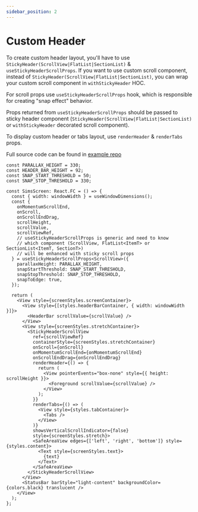```yaml
---
sidebar_position: 2
---
```


# Custom Header

To create custom header layout, you'll have to use `StickyHeader(ScrollView|FlatList|SectionList)` & `useStickyHeaderScrollProps`. If you want to use custom scroll component, instead of `StickyHeader(ScrollView|FlatList|SectionList)`, you can wrap your custom scroll component in `withStickyHeader` HOC.

For scroll props use `useStickyHeaderScrollProps` hook, which is responsible for creating "snap effect" behavior.

Props returned from `useStickyHeaderScrollProps` should be passed to sticky header component (`StickyHeader(ScrollView|FlatList|SectionList)` or `withStickyHeader` decorated scroll component).

To display custom header or tabs layout, use `renderHeader` & `renderTabs` props.

Full source code can be found in [example repo](https://github.com/netguru/sticky-parallax-header/blob/master/example/src/screens/SimsScreen/index.tsx)

```tsx
const PARALLAX_HEIGHT = 330;
const HEADER_BAR_HEIGHT = 92;
const SNAP_START_THRESHOLD = 50;
const SNAP_STOP_THRESHOLD = 330;

const SimsScreen: React.FC = () => {
  const { width: windowWidth } = useWindowDimensions();
  const {
    onMomentumScrollEnd,
    onScroll,
    onScrollEndDrag,
    scrollHeight,
    scrollValue,
    scrollViewRef,
    // useStickyHeaderScrollProps is generic and need to know
    // which component (ScrollView, FlatList<ItemT> or SectionList<ItemT, SectionT>)
    // will be enhanced with sticky scroll props
  } = useStickyHeaderScrollProps<ScrollView>({
    parallaxHeight: PARALLAX_HEIGHT,
    snapStartThreshold: SNAP_START_THRESHOLD,
    snapStopThreshold: SNAP_STOP_THRESHOLD,
    snapToEdge: true,
  });

  return (
    <View style={screenStyles.screenContainer}>
      <View style={[styles.headerBarContainer, { width: windowWidth }]}>
        <HeaderBar scrollValue={scrollValue} />
      </View>
      <View style={screenStyles.stretchContainer}>
        <StickyHeaderScrollView
          ref={scrollViewRef}
          containerStyle={screenStyles.stretchContainer}
          onScroll={onScroll}
          onMomentumScrollEnd={onMomentumScrollEnd}
          onScrollEndDrag={onScrollEndDrag}
          renderHeader={() => {
            return (
              <View pointerEvents="box-none" style={{ height: scrollHeight }}>
                <Foreground scrollValue={scrollValue} />
              </View>
            );
          }}
          renderTabs={() => (
            <View style={styles.tabContainer}>
              <Tabs />
            </View>
          )}
          showsVerticalScrollIndicator={false}
          style={screenStyles.stretch}>
          <SafeAreaView edges={['left', 'right', 'bottom']} style={styles.content}>
            <Text style={screenStyles.text}>
              {text}
            </Text>
          </SafeAreaView>
        </StickyHeaderScrollView>
      </View>
      <StatusBar barStyle="light-content" backgroundColor={colors.black} translucent />
    </View>
  );
};
```
